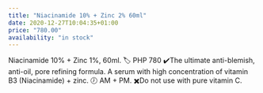 ```yaml
---
title: "Niacinamide 10% + Zinc 2% 60ml"
date: 2020-12-27T10:04:35+01:00
price: "780.00"
availability: "in stock"
---
```


Niacinamide 10% + Zinc 1%, 60ml.
🏷 PHP 780
✔️The ultimate anti-blemish, anti-oil, pore refining formula. A serum with high concentration of vitamin B3 (Niacinamide) + zinc.
🕖 AM + PM.
✖️Do not use with pure vitamin C.
